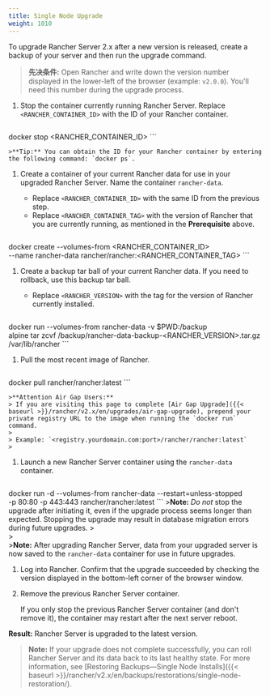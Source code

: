 ```yaml
---
title: Single Node Upgrade
weight: 1010
---
```

To upgrade Rancher Server 2.x after a new version is released, create a backup of your server and then run the upgrade command.
<a id="prereq"></a>

>**先决条件:** Open Rancher and write down the version number displayed in the lower-left of the browser (example: `v2.0.0`). You'll need this number during the upgrade process.

1. Stop the container currently running Rancher Server. Replace `<RANCHER_CONTAINER_ID>` with the ID of your Rancher container.

    ```
docker stop <RANCHER_CONTAINER_ID>
    ```

    >**Tip:** You can obtain the ID for your Rancher container by entering the following command: `docker ps`.

1. Create a container of your current Rancher data for use in your upgraded Rancher Server. Name the container `rancher-data`.

    - Replace `<RANCHER_CONTAINER_ID>` with the same ID from the previous step.
    - Replace `<RANCHER_CONTAINER_TAG>` with the version of Rancher that you are currently running, as mentioned in the  **Prerequisite** above.

    ```
docker create --volumes-from <RANCHER_CONTAINER_ID> \
--name rancher-data rancher/rancher:<RANCHER_CONTAINER_TAG>
    ```

1. <a id="backup"></a>Create a backup tar ball of your current Rancher data. If you need to rollback, use this backup tar ball.

    - Replace `<RANCHER_VERSION>` with the tag for the version of Rancher currently installed.

    ```
docker run  --volumes-from rancher-data -v $PWD:/backup \
alpine tar zcvf /backup/rancher-data-backup-<RANCHER_VERSION>.tar.gz \
/var/lib/rancher
    ```

1. Pull the most recent image of Rancher.

    ```
docker pull rancher/rancher:latest
    ```

    >**Attention Air Gap Users:**
    > If you are visiting this page to complete [Air Gap Upgrade]({{< baseurl >}}/rancher/v2.x/en/upgrades/air-gap-upgrade), prepend your private registry URL to the image when running the `docker run` command.
    >
    > Example: `<registry.yourdomain.com:port>/rancher/rancher:latest`
    >

1. Launch a new Rancher Server container using the `rancher-data` container.

    ```
docker run -d --volumes-from rancher-data --restart=unless-stopped \
-p 80:80 -p 443:443 rancher/rancher:latest
    ```
    >**Note:** _Do not_ stop the upgrade after initiating it, even if the upgrade process seems longer than expected. Stopping the upgrade may result in database migration errors during future upgrades.
    ><br/>
    ><br/>
    >**Note:** After upgrading Rancher Server, data from your upgraded server is now saved to the `rancher-data` container for use in future upgrades.

1. Log into Rancher. Confirm that the upgrade succeeded by checking the version displayed in the bottom-left corner of the browser window.

1. Remove the previous Rancher Server container.

    If you only stop the previous Rancher Server container (and don't remove it), the container may restart after the next server reboot.

**Result:** Rancher Server is upgraded to the latest version.

>**Note:** If your upgrade does not complete successfully, you can roll Rancher Server and its data back to its last healthy state. For more information, see [Restoring Backups—Single Node Installs]({{< baseurl >}}/rancher/v2.x/en/backups/restorations/single-node-restoration/).
